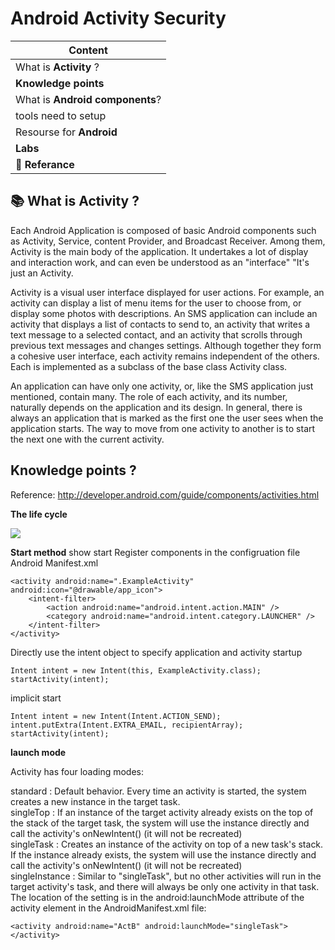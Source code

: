 # Android Activity Security


| Content                                                     |
| ----------------------------------------------------------- |
|  What is **Activity** ?                                       |
| **Knowledge points**                   |
|What is **Android components**?                                    |
|  tools need to setup                                 |
|  Resourse for **Android**                                      |
|  **Labs**                                                 |
| 📕 **Referance**                                            |


## 📚 What is **Activity** ?
Each Android Application is composed of basic Android components such as Activity, Service, content Provider, and Broadcast Receiver. Among them, Activity is the main body of the application. It undertakes a lot of display and interaction work, and can even be understood as an "interface" "It's just an Activity. </br>

Activity is a visual user interface displayed for user actions. For example, an activity can display a list of menu items for the user to choose from, or display some photos with descriptions. An SMS application can include an activity that displays a list of contacts to send to, an activity that writes a text message to a selected contact, and an activity that scrolls through previous text messages and changes settings. Although together they form a cohesive user interface, each activity remains independent of the others. Each is implemented as a subclass of the base class Activity class.

An application can have only one activity, or, like the SMS application just mentioned, contain many. The role of each activity, and its number, naturally depends on the application and its design. In general, there is always an application that is marked as the first one the user sees when the application starts. The way to move from one activity to another is to start the next one with the current activity.

##  **Knowledge points** ?

Reference: http://developer.android.com/guide/components/activities.html

**The life cycle**

![](https://i.imgur.com/4Ilj5v9.png)

**Start method**
show start
Register components in the configruation file Android Manifest.xml
```
<activity android:name=".ExampleActivity" android:icon="@drawable/app_icon">
    <intent-filter>
        <action android:name="android.intent.action.MAIN" />
        <category android:name="android.intent.category.LAUNCHER" />
    </intent-filter>
</activity>
```

Directly use the intent object to specify application and activity startup

```
Intent intent = new Intent(this, ExampleActivity.class);
startActivity(intent);
```

implicit start

```
Intent intent = new Intent(Intent.ACTION_SEND);
intent.putExtra(Intent.EXTRA_EMAIL, recipientArray);
startActivity(intent);
```
**launch mode**

Activity has four loading modes:

standard : Default behavior. Every time an activity is started, the system creates a new instance in the target task.</br>
singleTop : If an instance of the target activity already exists on the top of the stack of the target task, the system will use the instance directly and call the activity's onNewIntent() (it will not be recreated)</br>
singleTask : Creates an instance of the activity on top of a new task's stack. If the instance already exists, the system will use the instance directly and call the activity's onNewIntent() (it will not be recreated)</br>
singleInstance : Similar to "singleTask", but no other activities will run in the target activity's task, and there will always be only one activity in that task.</br>
The location of the setting is in the android:launchMode attribute of the activity element in the AndroidManifest.xml file:
```
<activity android:name="ActB" android:launchMode="singleTask"></activity>
```
